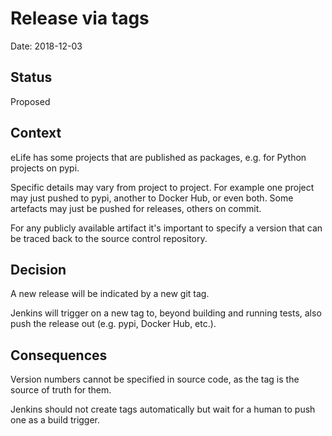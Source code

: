 # Release via tags

Date: 2018-12-03

## Status

Proposed

## Context

eLife has some projects that are published as packages, e.g. for Python projects on pypi.

Specific details may vary from project to project. For example one project may just pushed to pypi, another to Docker Hub, or even both. Some artefacts may just be pushed for releases, others on commit.

For any publicly available artifact it's important to specify a version that can be traced back to the source control repository.

## Decision

A new release will be indicated by a new git tag.

Jenkins will trigger on a new tag to, beyond building and running tests, also push the release out (e.g. pypi, Docker Hub, etc.).

## Consequences

Version numbers cannot be specified in source code, as the tag is the source of truth for them.

Jenkins should not create tags automatically but wait for a human to push one as a build trigger.
